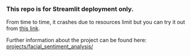 ### This repo is for Streamlit deployment only.<br>
From time to time, it crashes due to resources limit but you can try it out from [this link](https://share.streamlit.io/gulmert89/fsa_streamlit_deploy/main/video_capture_streamlit.py).<br>

Further information about the project can be found here: [projects/facial_sentiment_analysis/](https://github.com/gulmert89/projects/tree/main/facial_sentiment_analysis)
